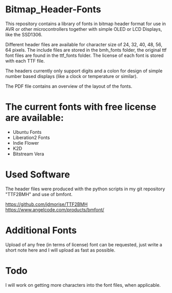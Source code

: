 # Bitmap_Header-Fonts
This repository contains a library of fonts in bitmap header format for use in AVR or other microcontrollers together with simple OLED or LCD Displays, like the SSD1306. 

Different header files are available for character size of 24, 32, 40, 48, 56, 64 pixels. 
The include files are stored in the bmh_fonts folder, the original ttf font files are found in the ttf_fonts folder. The license of each font is stored with each TTF file. 

The headers currently only support digits and a colon for design of simple number based displays (like a clock or temperature or similar). 

The PDF file contains an overview of the layout of the fonts. 

# The current fonts with free license are available: 

* Ubuntu Fonts
* Liberation2 Fonts
* Indie Flower
* K2D
* Bitstream Vera 

# Used Software
The header files were produced with the python scripts in my git repository "TTF2BMH" and use of bmfont. 

https://github.com/jdmorise/TTF2BMH    
https://www.angelcode.com/products/bmfont/

# Additional Fonts
Upload of any free (in terms of license) font can be requested, just write a short note here and I will upload as fast as possible.

# Todo
I will work on getting more characters into the font files, when applicable. 
